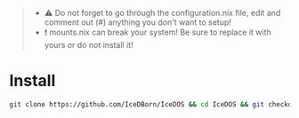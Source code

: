 >- ⚠️ Do not forget to go through the configuration.nix file, edit and comment out (#) anything you don't want to setup!
>- ❗ mounts.nix can break your system! Be sure to replace it with yours or do not install it!

# Install

```bash 
git clone https://github.com/IceDBorn/IceDOS && cd IceDOS && git checkout origin/crazystevenz && bash install.sh
```
